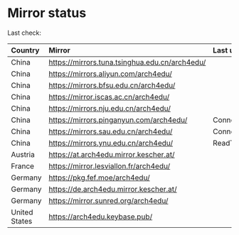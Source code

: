 <script src="./time.js"></script>
# Mirror status
Last check: <script type="text/javascript">localize(1673357229.6033125);</script>

|Country|Mirror|Last update|
|:------|:-----|:----------|
|China|https://mirrors.tuna.tsinghua.edu.cn/arch4edu/|<script type="text/javascript">localize(1673332667);</script>|
|China|https://mirrors.aliyun.com/arch4edu/|<script type="text/javascript">localize(1673292049);</script>|
|China|https://mirrors.bfsu.edu.cn/arch4edu/|<script type="text/javascript">localize(1673332667);</script>|
|China|https://mirror.iscas.ac.cn/arch4edu/|<script type="text/javascript">localize(1673332667);</script>|
|China|https://mirrors.nju.edu.cn/arch4edu/|<script type="text/javascript">localize(1673293408);</script>|
|China|https://mirrors.pinganyun.com/arch4edu/|ConnectTimeout|
|China|https://mirrors.sau.edu.cn/arch4edu/|ConnectionError|
|China|https://mirrors.ynu.edu.cn/arch4edu/|ReadTimeout|
|Austria|https://at.arch4edu.mirror.kescher.at/|<script type="text/javascript">localize(1673332667);</script>|
|France|https://mirror.lesviallon.fr/arch4edu/|<script type="text/javascript">localize(1673332667);</script>|
|Germany|https://pkg.fef.moe/arch4edu/|<script type="text/javascript">localize(1673332667);</script>|
|Germany|https://de.arch4edu.mirror.kescher.at/|<script type="text/javascript">localize(1673332667);</script>|
|Germany|https://mirror.sunred.org/arch4edu/|<script type="text/javascript">localize(1673332667);</script>|
|United States|https://arch4edu.keybase.pub/|<script type="text/javascript">localize(1673293408);</script>|

<script src="./tablefilter/tablefilter.js"></script>
<script src="./table.js"></script>